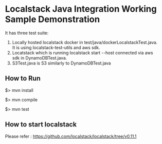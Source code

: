 Localstack Java Integration Working Sample Demonstration
=========================================================

It has three test suite:

1. Locally hosted localstack docker in test/java/dockerLocalstackTest.java. It is using localstack-test-utils and aws sdk.
2. Locatstack which is running localstack start --host connected via aws sdk in DynamoDBTest.java.
3. S3Test.java is S3 similarly to DynamoDBTest.java

How to Run
--------------
$> mvn install

$> mvn compile

$> mvn test

How to start localstack
------------------------
Please refer : https://github.com/localstack/localstack/tree/v0.11.1 